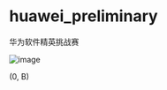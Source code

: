 # huawei_preliminary
华为软件精英挑战赛


![image](https://user-images.githubusercontent.com/43562185/110568897-b95ab200-818e-11eb-8dfa-25696db46993.png)


(0, B)

